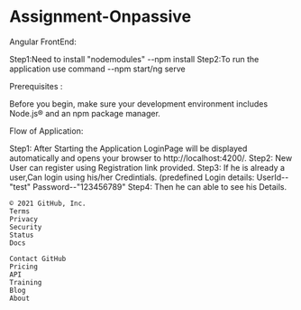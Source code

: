 # Assignment-Onpassive

Angular FrontEnd:

Step1:Need to install "nodemodules" --npm install
Step2:To run the application use command --npm start/ng serve

Prerequisites :

Before you begin, make sure your development environment includes Node.js® and an npm package manager.

Flow of Application:

Step1: After Starting the Application LoginPage will be displayed automatically and opens your browser to http://localhost:4200/.
Step2: New User can register using Registration link provided.
Step3: If he is already a user,Can login using his/her Credintials.
             (predefined Login details: UserId--"test" Password--"123456789"
Step4: Then he can able to see his Details.



 











    © 2021 GitHub, Inc.
    Terms
    Privacy
    Security
    Status
    Docs

    Contact GitHub
    Pricing
    API
    Training
    Blog
    About

